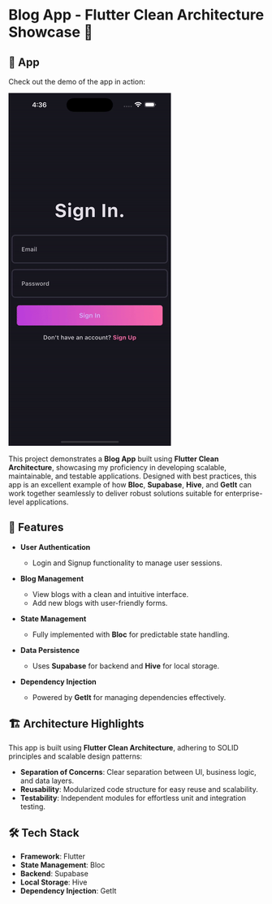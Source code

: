 # Blog App - Flutter Clean Architecture Showcase 🚀

## 🎥 App

Check out the demo of the app in action:

![App Demo](demo.gif)

This project demonstrates a **Blog App** built using **Flutter Clean Architecture**, showcasing my proficiency in developing scalable, maintainable, and testable applications. Designed with best practices, this app is an excellent example of how **Bloc**, **Supabase**, **Hive**, and **GetIt** can work together seamlessly to deliver robust solutions suitable for enterprise-level applications.

## 🌟 Features

- **User Authentication**
  - Login and Signup functionality to manage user sessions.
- **Blog Management**

  - View blogs with a clean and intuitive interface.
  - Add new blogs with user-friendly forms.

- **State Management**

  - Fully implemented with **Bloc** for predictable state handling.

- **Data Persistence**

  - Uses **Supabase** for backend and **Hive** for local storage.

- **Dependency Injection**
  - Powered by **GetIt** for managing dependencies effectively.

## 🏗️ Architecture Highlights

This app is built using **Flutter Clean Architecture**, adhering to SOLID principles and scalable design patterns:

- **Separation of Concerns**: Clear separation between UI, business logic, and data layers.
- **Reusability**: Modularized code structure for easy reuse and scalability.
- **Testability**: Independent modules for effortless unit and integration testing.

## 🛠️ Tech Stack

- **Framework**: Flutter
- **State Management**: Bloc
- **Backend**: Supabase
- **Local Storage**: Hive
- **Dependency Injection**: GetIt
